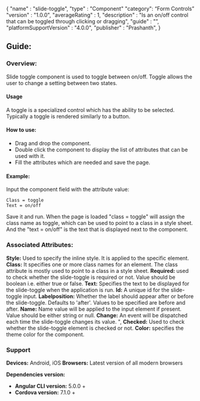 {
"name" : "slide-toggle",
"type" : "Component"
"category": “Form Controls”
"version" : "1.0.0",
"averageRating" : 1,
"description" : "Is an on/off control that can be toggled through clicking or dragging",
"guide" : "”,
"platformSupportVersion" : "4.0.0",
"publisher" : "Prashanth",
}

## Guide: 
### Overview: 
Slide toggle component is used to toggle between on/off. Toggle allows the user to change a setting between two states.

#### Usage
A toggle is a specialized control which has the ability to be selected. Typically a toggle is rendered similarly to a button.

#### How to use:   
- Drag and drop the component. 
- Double click the component to display the list of attributes that can be used with it.
- Fill the attributes which are needed and save the page.

#### Example: 
Input the component field with the attribute value:
``` 
Class = toggle
Text = on/off
```
Save it and run.
When the page is loaded "class = toggle" will assign the class name as toggle, which can be used to point to a class in a style sheet. And the "text = on/off" is the text that is displayed next to the component.

### Associated Attributes:
**Style:** Used to specify the inline style. It is applied to the specific element.
**Class:** It specifies one or more class names for an element. The class attribute is mostly used to point to a class in a style sheet.
**Required:** used to check whether the slide-toggle is required or not. Value should be boolean i.e. either true or false.
**Text:** Specifies the text to be displayed for the slide-toggle when the application is run.
**Id:** A unique id for the slide-toggle input.
**Labelposition:** Whether the label should appear after or before the slide-toggle. Defaults to 'after'. Values to be specified are before and after.
**Name:** Name value will be applied to the input element if present. Value should be either string or null.
**Change:** An event will be dispatched each time the slide-toggle changes its value. ",
**Checked:** Used to check whether the slide-toggle element is checked or not.
**Color:** specifies the theme color for the component.

### Support 
**Devices:** Android, iOS
**Browsers:** Latest version of all modern browsers

**Dependencies version:**
- **Angular CLI version:** 5.0.0 + 
- **Cordova version:** 7.1.0 +

